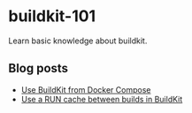 # buildkit-101

Learn basic knowledge about buildkit.

## Blog posts

- [Use BuildKit from Docker Compose](https://yuki-nakamura.com/2024/01/20/use-buildkit-from-docker-compose/)
- [Use a RUN cache between builds in BuildKit](https://yuki-nakamura.com/2024/02/04/use-a-run-cache-between-builds-in-buildkit/)